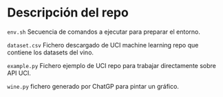 # Descripción del repo
`env.sh` Secuencia de comandos a ejecutar para preparar el entorno.

`dataset.csv` Fichero descargado de UCI machine learning repo que contiene los datasets del vino.

`example.py` Fichero ejemplo de UCI repo para trabajar directamente sobre API UCI.

`wine.py` fichero generado por ChatGP para pintar un gráfico.
